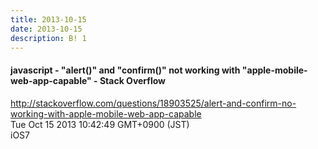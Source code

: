 ```yaml
---
title: 2013-10-15
date: 2013-10-15
description: B! 1
---
```


#### javascript - "alert()" and "confirm()" not working with "apple-mobile-web-app-capable" - Stack Overflow
http://stackoverflow.com/questions/18903525/alert-and-confirm-no-working-with-apple-mobile-web-app-capable<br>
Tue Oct 15 2013 10:42:49 GMT+0900 (JST)<br>
iOS7


